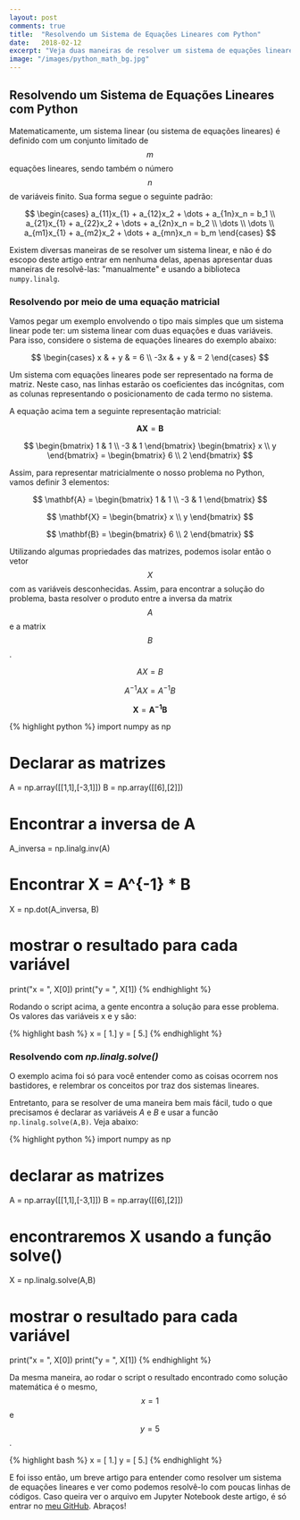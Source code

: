 ```yaml
---
layout: post
comments: true
title:  "Resolvendo um Sistema de Equações Lineares com Python"
date:   2018-02-12
excerpt: "Veja duas maneiras de resolver um sistema de equações lineares utilizando Python."
image: "/images/python_math_bg.jpg"
---
```


## Resolvendo um Sistema de Equações Lineares com Python

Matematicamente, um sistema linear (ou sistema de equações lineares) é definido com um conjunto limitado de $$m$$ equações lineares, sendo também o número $$n$$ de variáveis finito. Sua forma segue o seguinte padrão:

$$
\begin{cases} a_{11}x_{1} + a_{12}x_2 + \dots + a_{1n}x_n = b_1 \\ a_{21}x_{1} + a_{22}x_2 + \dots + a_{2n}x_n = b_2 \\ \dots \\ \dots \\ a_{m1}x_{1} + a_{m2}x_2 + \dots + a_{mn}x_n = b_m \end{cases}
$$

Existem diversas maneiras de se resolver um sistema linear, e não é do escopo deste artigo entrar em nenhuma delas, apenas apresentar duas maneiras de resolvê-las: "manualmente" e usando a biblioteca ```numpy.linalg```. 

### Resolvendo por meio de uma equação matricial

Vamos pegar um exemplo envolvendo o tipo mais simples que um sistema linear pode ter: um sistema linear com duas equações e duas variáveis. Para isso, considere o sistema de equações lineares do exemplo abaixo:


$$
\begin{cases} x & + y & = 6 \\ -3x & + y & = 2 \end{cases}
$$

Um sistema com equações lineares pode ser representado na forma de matriz. Neste caso, nas linhas estarão os coeficientes das incógnitas, com as colunas representando o posicionamento de cada termo no sistema.

A equação acima tem a seguinte representação matricial:

$$ \mathbf{A} \mathbf{X} = \mathbf{B} $$

$$
\begin{bmatrix}
1 & 1 \\
-3 &  1  
\end{bmatrix}  
\begin{bmatrix}
x \\
y  
\end{bmatrix}  
=  \begin{bmatrix}
6 \\
2  
\end{bmatrix}  
$$

Assim, para representar matricialmente o nosso problema no Python, vamos definir 3 elementos:

$$
\mathbf{A} =  \begin{bmatrix}
1 & 1 \\
-3 &  1  
\end{bmatrix}  
$$

$$
\mathbf{X} =  \begin{bmatrix}
x \\
y  
\end{bmatrix}  
$$

$$
\mathbf{B} =  \begin{bmatrix}
6 \\
2  
\end{bmatrix}  
$$

Utilizando algumas propriedades das matrizes, podemos isolar então o vetor $$X$$ com as variáveis desconhecidas. Assim, para encontrar a solução do problema, basta resolver o produto entre a inversa da matrix $$A$$ e a matrix $$B$$.

$$ A X = B $$

$$ A^{-1} A X = A^{-1} B $$

$$ \mathbf{X} = \mathbf{A^{-1}} \mathbf{B} $$

{% highlight python %}
import numpy as np

# Declarar as matrizes
A = np.array([[1,1],[-3,1]])
B = np.array([[6],[2]])

# Encontrar a inversa de A
A_inversa = np.linalg.inv(A)

# Encontrar X = A^{-1} * B
X = np.dot(A_inversa, B)

# mostrar o resultado para cada variável
print("x = ", X[0])
print("y = ", X[1])
{% endhighlight %}

Rodando o script acima, a gente encontra a solução para esse problema. Os valores das variáveis x e y são:

{% highlight bash %}
x =  [ 1.]
y =  [ 5.]
{% endhighlight %}

### Resolvendo com *np.linalg.solve()*

O exemplo acima foi só para você entender como as coisas ocorrem nos bastidores, e relembrar os conceitos por traz dos sistemas lineares.

Entretanto, para se resolver de uma maneira bem mais fácil, tudo o que precisamos é declarar as variáveis $A$ e $B$ e usar a funcão ```np.linalg.solve(A,B)```. Veja abaixo:

{% highlight python %}
import numpy as np

# declarar as matrizes
A = np.array([[1,1],[-3,1]])
B = np.array([[6],[2]])

# encontraremos X usando a função solve()
X = np.linalg.solve(A,B)

# mostrar o resultado para cada variável
print("x = ", X[0])
print("y = ", X[1])
{% endhighlight %}

Da mesma maneira, ao rodar o script o resultado encontrado como solução matemática é o mesmo, $$x = 1$$ e $$y = 5$$.

{% highlight bash %}
x =  [ 1.]
y =  [ 5.]
{% endhighlight %}

E foi isso então, um breve artigo para entender como resolver um sistema de equações lineares e ver como podemos resolvê-lo com poucas linhas de códigos.
Caso queira ver o arquivo em Jupyter Notebook deste artigo, é só entrar no [meu GitHub](https://github.com/carlosfab/reverseshell_posts/blob/master/Sistemas_Lineares_com_Python.ipynb). Abraços!

